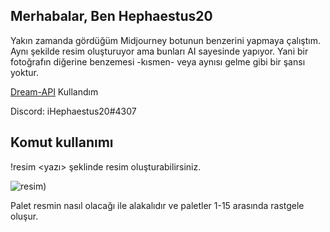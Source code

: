 ## Merhabalar, Ben Hephaestus20
Yakın zamanda gördüğüm Midjourney botunun benzerini yapmaya çalıştım. Aynı şekilde resim oluşturuyor ama bunları AI sayesinde yapıyor. Yani bir fotoğrafın diğerine benzemesi -kısmen- veya aynısı gelme gibi bir şansı yoktur. 

[Dream-API](https://github.com/cdgco/dream-api) Kullandım

Discord: iHephaestus20#4307

## Komut kullanımı
!resim <yazı> şeklinde resim oluşturabilirsiniz.

![resim](https://media.discordapp.net/attachments/1012103619828531300/1012298601046741042/Screenshot_6.png?width=491&height=468))

Palet resmin nasıl olacağı ile alakalıdır ve paletler 1-15 arasında rastgele oluşur.
